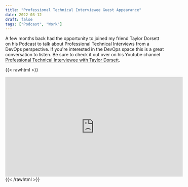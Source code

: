 ```yaml
---
title: "Professional Technical Interviewee Guest Appearance"
date: 2022-03-12
draft: false
tags: ["Podcast", "Work"]
---
```



A few months back had the opportunity to joined my friend Taylor Dorsett on his Podcast to talk about Professional Technical Interviews from a DevOps perspective. If you're interested in the DevOps space this is a great conversation to listen. Be sure to check it out over on his Youtube channel [Professional Technical Interviewee with Taylor Dorsett](https://youtu.be/t7QUvYqGS8s).

{{< rawhtml >}}
<iframe width="560" height="315" src="https://www.youtube.com/embed/t7QUvYqGS8s" title="YouTube video player" frameborder="0" allow="accelerometer; autoplay; clipboard-write; encrypted-media; gyroscope; picture-in-picture" allowfullscreen></iframe>
{{< /rawhtml >}}

